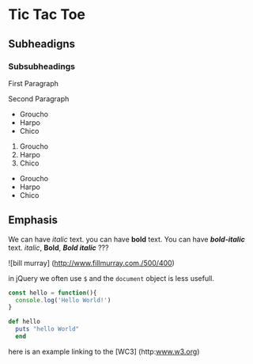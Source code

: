 # Tic Tac Toe

## Subheadigns

### Subsubheadings

First Paragraph

Second Paragraph

* Groucho
* Harpo
* Chico


1. Groucho
1. Harpo
1. Chico


- Groucho
- Harpo
- Chico

## Emphasis

We can have *italic* text. you can have **bold** text. You can have ***bold-italic*** text.
_italic_, __Bold__, ___Bold italic___ ???


![bill murray] (http://www.fillmurray.com./500/400)

in jQuery we often use `$` and the `document` object is less usefull. 


```javascript
const hello = function(){
  console.log('Hello World!')
}
```
```ruby
def hello
  puts "hello World"
  end
```
here is an example linking to the [WC3] (http:www.w3.org)

